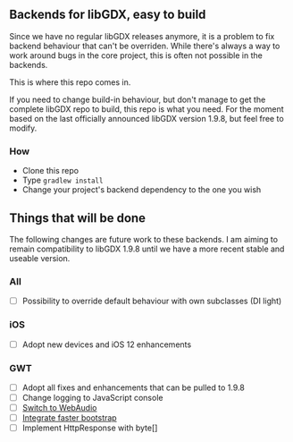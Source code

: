 ## Backends for libGDX, easy to build

Since we have no regular libGDX releases anymore, it is a problem to fix backend behaviour that can't be overriden.
While there's always a way to work around bugs in the core project, this is often not possible in the backends.

This is where this repo comes in.

If you need to change build-in behaviour, but don't manage to get the complete libGDX repo to build, this repo is what you need.
For the moment based on the last officially announced libGDX version 1.9.8, but feel free to modify.


### How

* Clone this repo
* Type `gradlew install`
* Change your project's backend dependency to the one you wish


## Things that will be done

The following changes are future work to these backends. I am aiming to remain compatibility to
libGDX 1.9.8 until we have a more recent stable and useable version.

### All
- [ ] Possibility to override default behaviour with own subclasses (DI light)

### iOS
- [ ] Adopt new devices and iOS 12 enhancements

### GWT
- [ ] Adopt all fixes and enhancements that can be pulled to 1.9.8
- [ ] Change logging to JavaScript console
- [ ] [Switch to WebAudio](https://github.com/libgdx/libgdx/pull/4220)
- [ ] [Integrate faster bootstrap](https://github.com/MonsterOfCookie/libGDXGwtHtmlExample)
- [ ] Implement HttpResponse with byte[]